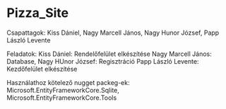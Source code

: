 # Pizza_Site

Csapattagok: Kiss Dániel, Nagy Marcell János, Nagy Hunor József, Papp László Levente

Feladatok: 
Kiss Dániel: Rendelőfelület elkészítése
Nagy Marcell János: Database, 
Nagy HUnor József: Regisztráció
Papp László Levente: Kezdőfelület elkészítése

Használathoz kötelező nugget packeg-ek: Microsoft.EntityFrameworkCore.Sqlite, Microsoft.EntityFrameworkCore.Tools
